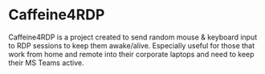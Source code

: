 # Caffeine4RDP

Caffeine4RDP is a project created to send random mouse & keyboard input to RDP sessions to keep them awake/alive. Especially useful for those that work from home and remote into their corporate laptops and need to keep their MS Teams active.
